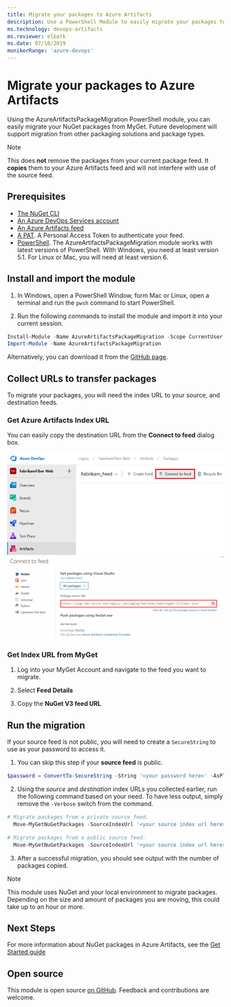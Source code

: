 ```yaml
---
title: Migrate your packages to Azure Artifacts
description: Use a PowerShell Module to easily migrate your packages to an Azure Artifacts Feed
ms.technology: devops-artifacts
ms.reviewer: elbatk 
ms.date: 07/18/2019
monikerRange: 'azure-devops'
---
```


# Migrate your packages to Azure Artifacts

Using the AzureArtifactsPackageMigration PowerShell module, you can easily migrate your NuGet packages from MyGet. Future development will support migration from other packaging solutions and package types.

> [!NOTE]
> This does **not** remove the packages from your current package feed. It **copies** them to your Azure Artifacts feed and will not interfere with use of the source feed.

## Prerequisites

- [The NuGet CLI](/nuget/tools/nuget-exe-cli-reference)
- [An Azure DevOps Services account](https://azure.microsoft.com/services/devops/)
- [An Azure Artifacts feed](../get-started-nuget.md)
- [A PAT](../../organizations/accounts/use-personal-access-tokens-to-authenticate.md). A Personal Access Token to authenticate your feed.
- [PowerShell](/powershell/scripting/install/installing-powershell). The AzureArtifactsPackageMigration module works with latest versions of PowerShell. With Windows, you need at least version 5.1. For Linux or Mac, you will need at least version 6.

## Install and import the module

1. In Windows, open a PowerShell Window, form Mac or Linux, open a terminal and run the `pwsh` command to start PowerShell. 
 
2. Run the following commands to install the module and import it into your current session.

```PowerShell
Install-Module -Name AzureArtifactsPackageMigration -Scope CurrentUser -Force
Import-Module -Name AzureArtifactsPackageMigration
```

Alternatively, you can download it from the [GitHub page](https://github.com/microsoft/azure-artifacts-migration).

## Collect URLs to transfer packages

To migrate your packages, you will need the index URL to your source, and destination feeds. 

### Get Azure Artifacts Index URL

You can easily copy the destination URL from the **Connect to feed** dialog box.

<img alt="Go to Artifacts Home, Select Connect to Feed" src="../media/connect-to-feed-azure-devops-newnav.png" />

<img alt="Copy the index URL" src="../media/nuget-index-url.png" />

### Get Index URL from MyGet

1. Log into your MyGet Account and navigate to the feed you want to migrate.

2. Select **Feed Details**

3. Copy the **NuGet V3 feed URL**

## Run the migration

If your source feed is not public, you will need to create a `SecureString` to use as your password to access it.

1. You can skip this step if your **source feed** is public. 

```PowerShell
$password = ConvertTo-SecureString -String '<your password here>' -AsPlainText -Force
```

2. Using the _source_ and _destination_ index URLs you collected earlier, run the following command based on your need. To have less output, simply remove the `-Verbose` switch from the command.

```PowerShell
# Migrate packages from a private source feed.
  Move-MyGetNuGetPackages -SourceIndexUrl '<your source index url here>' -DestinationIndexUrl '<your destination index url here>' -DestinationPAT '<your destination PAT string here>' -DestinationFeedName '<your destination feed name>' -SourceUsername '<username for source feed>' -SourcePassword $password -Verbose
```

```PowerShell
# Migrate packages from a public source feed.
  Move-MyGetNuGetPackages -SourceIndexUrl '<your source index url here>' -DestinationIndexUrl '<your destination index url here>' -DestinationPAT '<your destination PAT string here>' -DestinationFeedName '<your destination feed name>' -Verbose
```
 
3. After a successful migration, you should see output with the number of packages copied.

> [!NOTE]
> This module uses NuGet and your local environment to migrate packages. Depending on the size and amount of packages you are moving, this could take up to an hour or more.

## Next Steps

For more information about NuGet packages in Azure Artifacts, see the [Get Started guide](../get-started-nuget.md)

## Open source

This module is open source [on GitHub](https://github.com/microsoft/azure-artifacts-migration). Feedback and contributions are welcome.